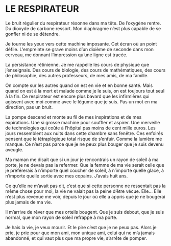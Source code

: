 # LE RESPIRATEUR

Le bruit régulier du respirateur résonne dans ma tête. De l’oxygène rentre. Du dioxyde de carbone ressort. Mon diaphragme n’est plus capable de se gonfler ni de se détendre.

Je tourne les yeux vers cette machine imposante. Cet écran où un point défile. L'empreinte se grave moins d’un dixième de seconde dans mon cerveau, me donnant l’impression qu’une ligne est tracée. 

La persistance rétinienne. Je me rappelle les cours de physique que j’enseignais. Des cours de biologie, des cours de mathématiques, des cours de philosophie, des autres professeurs, de mes amis, de ma famille.

On compte sur les autres quand on est en vie et en bonne santé. Mais quand on est à la mort et malade comme je le suis, on est toujours tout seul à la fin. Ce respirateur est encore plus bavard que les infirmières qui agissent avec moi comme avec le légume que je suis. Pas un mot en ma direction, pas un bruit.

La pompe descend et monte au fil de mes inspirations et de mes expirations. Une si grosse machine pour souffler et aspirer. Une merveille de technologies qui coûte à l’hôpital pas moins de cent mille euros. Les jours ressemblent aux nuits dans cette chambre sans fenêtre. Ces enfoirés pensent que le tétraplégique total risque de s’enfuir. Comme la lumière me manque. Ce n’est pas parce que je ne peux plus bouger que je suis devenu aveugle. 

Ma maman me disait que si un jour je rencontrais un rayon de soleil à ma porte, je ne devais pas la refermer. Que la femme de ma vie serait celle que je préférerais à n’importe quel coucher de soleil, à n’importe quelle glace, à n’importe quelle sortie avec mes copains. J’avais huit ans.

Ce qu’elle ne m’avait pas dit, c’est que si cette personne ne ressentait pas la même chose pour moi, la vie ne valait pas la peine d’être vécue. Elle… Elle n’est plus revenue me voir, depuis le jour où elle a appris que je ne bougerai plus jamais de ma vie.

Il m’arrive de rêver que mes orteils bougent. Que je suis debout, que je suis normal, que mon rayon de soleil refrappe à ma porte. 

Je hais la vie, je veux mourir. Et le pire c’est que je ne peux pas. Alors je prie, je prie pour que mon ami, mon unique ami, celui qui ne m’a jamais abandonné, et qui vaut plus que ma propre vie, s’arrête de pomper.
